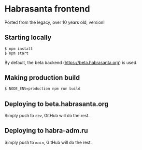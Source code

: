 # Habrasanta frontend

Ported from the legacy, over 10 years old, version!

## Starting locally

```bash
$ npm install
$ npm start
```

By default, the beta backend (https://beta.habrasanta.org) is used.

## Making production build

```bash
$ NODE_ENV=production npm run build
```

## Deploying to beta.habrasanta.org

Simply push to `dev`, GitHub will do the rest.

## Deploying to habra-adm.ru

Simply push to `main`, GitHub will do the rest.
